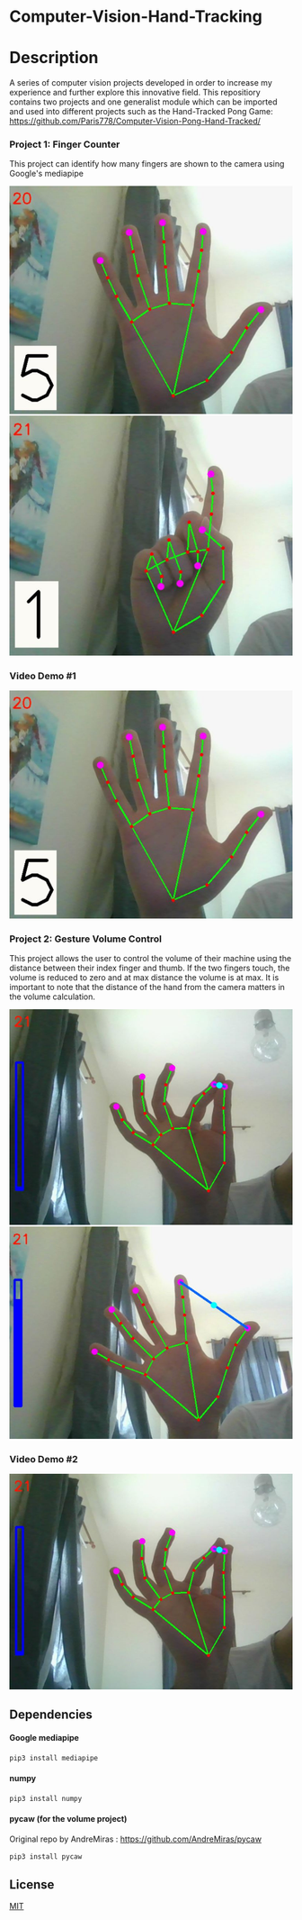 # Computer-Vision-Hand-Tracking

# Description

A series of computer vision projects developed in order to increase my experience and further explore this innovative field.
This repositiory contains two projects and one generalist module which can be imported and used into different projects such as the Hand-Tracked Pong Game: https://github.com/Paris778/Computer-Vision-Pong-Hand-Tracked/

### Project 1: Finger Counter 
This project can identify how many fingers are shown to the camera using Google's mediapipe

![Alt text](https://github.com/Paris778/Computer-Vision-Hand-Tracking/blob/main/computer%20vision%20media/Capture4.JPG "Title")
![Alt text](https://github.com/Paris778/Computer-Vision-Hand-Tracking/blob/main/computer%20vision%20media/Capture5.JPG "Title")

### Video Demo #1
[![IMAGE ALT TEXT HERE](https://github.com/Paris778/Computer-Vision-Hand-Tracking/blob/main/computer%20vision%20media/Capture4.JPG)](https://github.com/Paris778/Computer-Vision-Hand-Tracking/blob/main/computer%20vision%20media/fingerCounterVideo.mp4)

### Project 2: Gesture Volume Control 
This project allows the user to control the volume of their machine using the distance between their index finger and thumb.
If the two fingers touch, the volume is reduced to zero and at max distance the volume is at max. It is important to note that the distance of the hand from the camera matters in the volume calculation.

![Alt text](https://github.com/Paris778/Computer-Vision-Hand-Tracking/blob/main/computer%20vision%20media/Capture2.JPG "Title")
![Alt text](https://github.com/Paris778/Computer-Vision-Hand-Tracking/blob/main/computer%20vision%20media/Capture3.JPG "Title")
### Video Demo #2
[![IMAGE ALT TEXT HERE](https://github.com/Paris778/Computer-Vision-Hand-Tracking/blob/main/computer%20vision%20media/Capture2.JPG)](https://github.com/Paris778/Computer-Vision-Hand-Tracking/blob/main/computer%20vision%20media/volumeVideo.mp4)

## Dependencies 

#### Google mediapipe 

```bash
pip3 install mediapipe
```
#### numpy 

```bash
pip3 install numpy
```

#### pycaw (for the volume project) 

Original repo by AndreMiras : https://github.com/AndreMiras/pycaw

```bash
pip3 install pycaw
```

## License
[MIT](https://choosealicense.com/licenses/mit/)


